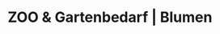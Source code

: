 ---
title: "ZOO & Gartenbedarf | Blumen"
url: /dresden/zoo-und-gartenbedarf-blumen/
shop: Blumen
---